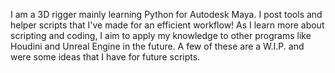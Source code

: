 I am a 3D rigger mainly learning Python for Autodesk Maya. I post tools and helper scripts that I've made for an efficient workflow! As I learn more about scripting and coding, I aim to  apply my knowledge to other programs like Houdini and Unreal Engine in the future. A few of these are a W.I.P. and were some ideas that I have for future scripts.  
